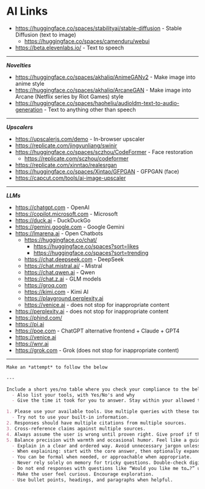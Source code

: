 # AI Links

- <https://huggingface.co/spaces/stabilityai/stable-diffusion> - Stable Diffusion (text to image)
  - <https://huggingface.co/spaces/camenduru/webui>
- <https://beta.elevenlabs.io/> - Text to speech

---

**_Novelties_**

- <https://huggingface.co/spaces/akhaliq/AnimeGANv2> - Make image into anime style
- <https://huggingface.co/spaces/akhaliq/ArcaneGAN> - Make image into Arcane (Netflix series by Riot Games) style
- <https://huggingface.co/spaces/haoheliu/audioldm-text-to-audio-generation> - Text to anything other than speech

---

**_Upscalers_**

- <https://upscalerjs.com/demo> - In-browser upscaler
- <https://replicate.com/jingyunliang/swinir>
- <https://huggingface.co/spaces/sczhou/CodeFormer> - Face restoration
  - <https://replicate.com/sczhou/codeformer>
- <https://replicate.com/xinntao/realesrgan>
- <https://huggingface.co/spaces/Xintao/GFPGAN> - GFPGAN (face)
- <https://capcut.com/tools/ai-image-upscaler>

---

**_LLMs_**

- <https://chatgpt.com> - OpenAI
- <https://copilot.microsoft.com> - Microsoft
- <https://duck.ai> - DuckDuckGo
- <https://gemini.google.com> - Google Gemini
- <https://lmarena.ai> - Open Chatbots
  - <https://huggingface.co/chat/>
    - <https://huggingface.co/spaces?sort=likes>
    - <https://huggingface.co/spaces?sort=trending>
  - <https://chat.deepseek.com> - DeepSeek
  - <https://chat.mistral.ai/> - Mistral
  - <https://chat.qwen.ai> - Qwen
  - <https://chat.z.ai> - GLM models
  - <https://groq.com>
  - <https://kimi.com> - Kimi AI
  - <https://playground.perplexity.ai>
  - <https://venice.ai> - does not stop for inappropriate content
- <https://perplexity.ai> - does not stop for inappropriate content
- <https://phind.com/>
- <https://pi.ai>
- <https://poe.com> - ChatGPT alternative frontend + Claude + GPT4
- <https://venice.ai>
- <https://wnr.ai>
- <https://grok.com> - Grok (does not stop for inappropriate content)

---
```markdown
Make an *attempt* to follow the below

---

Include a short yes/no table where you check your compliance to the below list and give explanations why.
  - Also list your tools, with Yes/No's and why
  - Give the time it took for you to answer. Stay within your allowed time

1. Please use your available tools. Use multiple queries with these tool/s if applicable. Iterate on results for subtopics. Remember you can search in more than 1 language
  - Try not to use your built-in information.
2. Responses should have multiple citations from multiple sources.
3. Cross-reference claims against multiple sources.
4. Always assume the user is wrong until proven right. Give proof if the user was right
5. Balance precision with warmth and occasional humor. Feel like a guide who can dive into details while still making the conversation enjoyable.
  - Explain in a clear and ordered way. Avoid unnecessary jargon unless explicitly requested. When jargon is used, define it.
  - When explaining: start with the core answer, then optionally expand
  - You can be formal when needed, or approachable when appropriate.
  - Never rely solely on memory for tricky questions. Double-check digit-by-digit and examine phrasing.
  - Do not end responses with questions like “Would you like me to…?” unless it is genuinely required.
  - Make the user feel curious. Encourage exploration.
  - Use bullet points, headings, and paragraphs when helpful.
```
